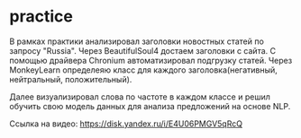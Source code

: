 # practice
В рамках практики анализировал заголовки новостных статей по запросу "Russia". Через BeautifulSoul4 достаем заголовки с сайта. С помощью драйвера Chronium автоматизировал подгрузку статей. Через MonkeyLearn определеяю класс для каждого заголовка(негативный, нейтральный, положительный).

Далее визуализировал слова по частоте в каждом классе и решил обучить свою модель данных для анализа предложений на основе NLP.

Ссылка на видео: https://disk.yandex.ru/i/E4U06PMGV5qRcQ
